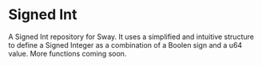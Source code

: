 # Signed Int

A Signed Int repository for Sway. It uses a simplified and intuitive structure to define a Signed Integer as a combination of a Boolen sign and a u64 value. More functions coming soon.
